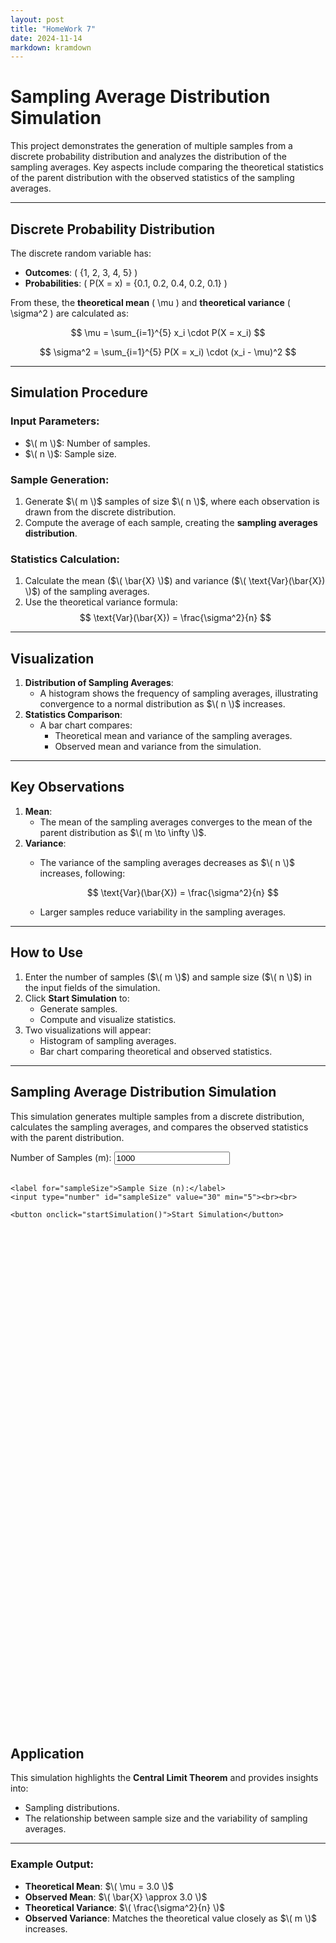 ```yaml
---
layout: post
title: "HomeWork 7"
date: 2024-11-14
markdown: kramdown
---
```


# Sampling Average Distribution Simulation

This project demonstrates the generation of multiple samples from a discrete probability distribution and analyzes the distribution of the sampling averages. Key aspects include comparing the theoretical statistics of the parent distribution with the observed statistics of the sampling averages.

---

## **Discrete Probability Distribution**

The discrete random variable has:
- **Outcomes**: \( \{1, 2, 3, 4, 5\} \)
- **Probabilities**: \( P(X = x) = \{0.1, 0.2, 0.4, 0.2, 0.1\} \)

From these, the **theoretical mean** \( \mu \) and **theoretical variance** \( \sigma^2 \) are calculated as:

$$
\mu = \sum_{i=1}^{5} x_i \cdot P(X = x_i)
$$

$$
\sigma^2 = \sum_{i=1}^{5} P(X = x_i) \cdot (x_i - \mu)^2
$$

---

## **Simulation Procedure**

### **Input Parameters**:
- $\( m \)$: Number of samples.
- $\( n \)$: Sample size.

### **Sample Generation**:
1. Generate $\( m \)$ samples of size $\( n \)$, where each observation is drawn from the discrete distribution.
2. Compute the average of each sample, creating the **sampling averages distribution**.

### **Statistics Calculation**:
1. Calculate the mean ($\( \bar{X} \)$) and variance ($\( \text{Var}(\bar{X}) \)$) of the sampling averages.
2. Use the theoretical variance formula:
   $$
   \text{Var}(\bar{X}) = \frac{\sigma^2}{n}
   $$

---

## **Visualization**

1. **Distribution of Sampling Averages**:
   - A histogram shows the frequency of sampling averages, illustrating convergence to a normal distribution as $\( n \)$ increases.
2. **Statistics Comparison**:
   - A bar chart compares:
     - Theoretical mean and variance of the sampling averages.
     - Observed mean and variance from the simulation.

---

## **Key Observations**

1. **Mean**:
   - The mean of the sampling averages converges to the mean of the parent distribution as $\( m \to \infty \)$.
2. **Variance**:
   - The variance of the sampling averages decreases as $\( n \)$ increases, following:
     
     $$
     \text{Var}(\bar{X}) = \frac{\sigma^2}{n}
     $$
   - Larger samples reduce variability in the sampling averages.

---

## **How to Use**

1. Enter the number of samples ($\( m \)$) and sample size ($\( n \)$) in the input fields of the simulation.
2. Click **Start Simulation** to:
   - Generate samples.
   - Compute and visualize statistics.
3. Two visualizations will appear:
   - Histogram of sampling averages.
   - Bar chart comparing theoretical and observed statistics.

---



<!DOCTYPE html>
<html lang="en">
<head>
    <meta charset="UTF-8">
    <meta name="viewport" content="width=device-width, initial-scale=1.0">
    <title>Sampling Average Distribution</title>
    <script src="https://cdn.jsdelivr.net/npm/echarts/dist/echarts.min.js"></script>
</head>
<body>

<h2>Sampling Average Distribution Simulation</h2>
<p>This simulation generates multiple samples from a discrete distribution, calculates the sampling averages, and compares the observed statistics with the parent distribution.</p>

<div>
    <label for="numSamples">Number of Samples (m):</label>
    <input type="number" id="numSamples" value="1000" min="10"><br><br>

    <label for="sampleSize">Sample Size (n):</label>
    <input type="number" id="sampleSize" value="30" min="5"><br><br>

    <button onclick="startSimulation()">Start Simulation</button>
</div>

<!-- Containers for charts -->
<div id="samplingDistributionChart" style="width: 600px; height: 400px;"></div>
<div id="samplingStatsChart" style="width: 600px; height: 400px;"></div>

<script>
    const outcomes = [1, 2, 3, 4, 5]; // Possible outcomes of the discrete random variable
    const probabilities = [0.1, 0.2, 0.4, 0.2, 0.1]; // Probabilities of each outcome
    const theoreticalMean = outcomes.reduce((sum, x, i) => sum + x * probabilities[i], 0);
    const theoreticalVariance = outcomes.reduce((sum, x, i) => sum + probabilities[i] * Math.pow(x - theoreticalMean, 2), 0);

    function randomOutcome() {
        const rand = Math.random();
        let cumulativeProbability = 0;
        for (let i = 0; i < probabilities.length; i++) {
            cumulativeProbability += probabilities[i];
            if (rand < cumulativeProbability) return outcomes[i];
        }
    }

    function startSimulation() {
        const numSamples = parseInt(document.getElementById('numSamples').value);
        const sampleSize = parseInt(document.getElementById('sampleSize').value);

        const samplingAverages = [];

        // Generate m samples, each of size n, and compute sampling averages
        for (let i = 0; i < numSamples; i++) {
            let sampleSum = 0;
            for (let j = 0; j < sampleSize; j++) {
                sampleSum += randomOutcome();
            }
            samplingAverages.push(sampleSum / sampleSize);
        }

        // Compute statistics of sampling averages
        const meanOfAverages = samplingAverages.reduce((sum, x) => sum + x, 0) / numSamples;
        const varianceOfAverages = samplingAverages.reduce((sum, x) => sum + Math.pow(x - meanOfAverages, 2), 0) / numSamples;

        plotSamplingDistribution(samplingAverages, meanOfAverages, varianceOfAverages);
        plotComparison(meanOfAverages, varianceOfAverages);
    }

    function plotSamplingDistribution(samplingAverages, meanOfAverages, varianceOfAverages) {
        const distributionChart = echarts.init(document.getElementById('samplingDistributionChart'));

        // Create a histogram of sampling averages
        const bins = Array(20).fill(0);
        const minAvg = Math.min(...samplingAverages);
        const maxAvg = Math.max(...samplingAverages);
        const binWidth = (maxAvg - minAvg) / bins.length;

        samplingAverages.forEach(avg => {
            const binIndex = Math.floor((avg - minAvg) / binWidth);
            bins[Math.min(binIndex, bins.length - 1)]++;
        });

        const binCenters = bins.map((_, i) => minAvg + (i + 0.5) * binWidth);

        const option = {
            title: { text: 'Distribution of Sampling Averages' },
            tooltip: {},
            xAxis: {
                type: 'category',
                data: binCenters.map(c => c.toFixed(2)),
                name: 'Sampling Averages'
            },
            yAxis: {
                type: 'value',
                name: 'Frequency'
            },
            series: [{
                name: 'Frequency',
                type: 'bar',
                data: bins
            }]
        };

        distributionChart.setOption(option);
    }

    function plotComparison(meanOfAverages, varianceOfAverages) {
        const statsChart = echarts.init(document.getElementById('samplingStatsChart'));

        const option = {
            title: { text: 'Theoretical vs Observed Statistics' },
            tooltip: {},
            xAxis: {
                type: 'category',
                data: ['Mean', 'Variance']
            },
            yAxis: {
                type: 'value',
                name: 'Value'
            },
            series: [{
                name: 'Theoretical',
                type: 'bar',
                data: [theoreticalMean, theoreticalVariance / parseInt(document.getElementById('sampleSize').value)]
            }, {
                name: 'Observed',
                type: 'bar',
                data: [meanOfAverages, varianceOfAverages]
            }]
        };

        statsChart.setOption(option);
    }
</script>

</body>
</html>


## **Application**

This simulation highlights the **Central Limit Theorem** and provides insights into:
- Sampling distributions.
- The relationship between sample size and the variability of sampling averages.

---

### **Example Output:**

- **Theoretical Mean**: $\( \mu = 3.0 \)$
- **Observed Mean**: $\( \bar{X} \approx 3.0 \)$
- **Theoretical Variance**: $\( \frac{\sigma^2}{n} \)$
- **Observed Variance**: Matches the theoretical value closely as $\( m \)$ increases.
